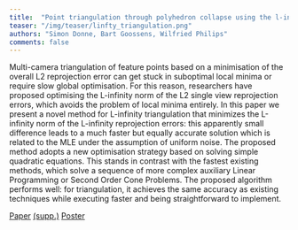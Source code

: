 ```yaml
---
title:  "Point triangulation through polyhedron collapse using the l-infinity norm (2015)"
teaser: "/img/teaser/linfty_triangulation.png"
authors: "Simon Donne, Bart Goossens, Wilfried Philips"
comments: false
---
```


Multi-camera triangulation of feature points based on a minimisation of the overall L2 reprojection error can get stuck in suboptimal local minima or require slow global optimisation. For this reason, researchers have proposed optimising the L-infinity norm of the L2 single view reprojection errors, which avoids the problem of local minima entirely. In this paper we present a novel method for L-infinity triangulation that minimizes the L-infinity norm of the L-infinity reprojection errors: this apparently small difference leads to a much faster but equally accurate solution which is related to the MLE under the assumption of uniform noise. The proposed method adopts a new optimisation strategy based on solving simple quadratic equations. This stands in contrast with the fastest existing methods, which solve a sequence of more complex auxiliary Linear Programming or Second Order Cone Problems. The proposed algorithm performs well: for triangulation, it achieves the same accuracy as existing techniques while executing faster and being straightforward to implement.

[Paper](/papers/linfty_triangulation.pdf) [(supp.)](/papers/linfty_triangulation_supp.pdf) [Poster](/papers/linfty_triangulation_poster.pdf)

